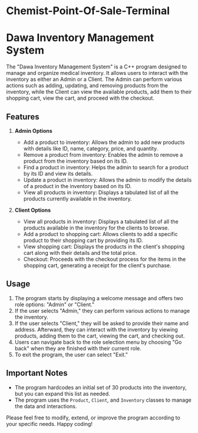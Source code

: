 # Chemist-Point-Of-Sale-Terminal
# Dawa Inventory Management System

The "Dawa Inventory Management System" is a C++ program designed to manage and organize medical inventory. It allows users to interact with the inventory as either an Admin or a Client. The Admin can perform various actions such as adding, updating, and removing products from the inventory, while the Client can view the available products, add them to their shopping cart, view the cart, and proceed with the checkout.

## Features

1. **Admin Options**
   - Add a product to inventory: Allows the admin to add new products with details like ID, name, category, price, and quantity.
   - Remove a product from inventory: Enables the admin to remove a product from the inventory based on its ID.
   - Find a product in inventory: Helps the admin to search for a product by its ID and view its details.
   - Update a product in inventory: Allows the admin to modify the details of a product in the inventory based on its ID.
   - View all products in inventory: Displays a tabulated list of all the products currently available in the inventory.

2. **Client Options**
   - View all products in inventory: Displays a tabulated list of all the products available in the inventory for the clients to browse.
   - Add a product to shopping cart: Allows clients to add a specific product to their shopping cart by providing its ID.
   - View shopping cart: Displays the products in the client's shopping cart along with their details and the total price.
   - Checkout: Proceeds with the checkout process for the items in the shopping cart, generating a receipt for the client's purchase.

## Usage

1. The program starts by displaying a welcome message and offers two role options: "Admin" or "Client."
2. If the user selects "Admin," they can perform various actions to manage the inventory.
3. If the user selects "Client," they will be asked to provide their name and address. Afterward, they can interact with the inventory by viewing products, adding them to the cart, viewing the cart, and checking out.
4. Users can navigate back to the role selection menu by choosing "Go back" when they are finished with their current role.
5. To exit the program, the user can select "Exit."

## Important Notes

- The program hardcodes an initial set of 30 products into the inventory, but you can expand this list as needed.
- The program uses the `Product`, `Client`, and `Inventory` classes to manage the data and interactions.

Please feel free to modify, extend, or improve the program according to your specific needs. Happy coding!

